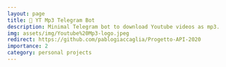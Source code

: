 ```yaml
---
layout: page
title: 🎵 YT Mp3 Telegram Bot
description: Minimal Telegram bot to download Youtube videos as mp3.
img: assets/img/Youtube%20Mp3-logo.jpeg
redirect: https://github.com/pablogiaccaglia/Progetto-API-2020
importance: 2
category: personal projects
---
```

